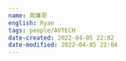 ```yaml
---
name: 周廉恩
english: Ryan
tags: people/AVTECH 
date-created: 2022-04-05 22:02
date-modified: 2022-04-05 22:04
---
```

